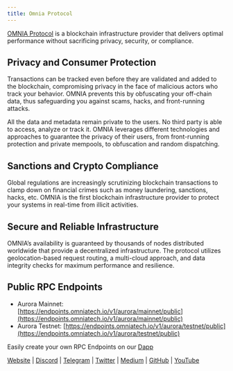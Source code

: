 ```yaml
---
title: Omnia Protocol
---
```

[​](https://doc.aurora.dev/integrate/rpc-node-providers/omnia#introduction "Direct link to heading")[OMNIA Protocol](https://omniatech.io/) is a blockchain infrastructure provider that delivers optimal performance without sacrificing privacy, security, or compliance.

## Privacy and Consumer Protection[​](https://doc.aurora.dev/integrate/rpc-node-providers/omnia#privacy-and-consumer-protection "Direct link to heading")

Transactions can be tracked even before they are validated and added to the blockchain, compromising privacy in the face of malicious actors who track your behavior. OMNIA prevents this by obfuscating your off-chain data, thus safeguarding you against scams, hacks, and front-running attacks.

All the data and metadata remain private to the users. No third party is able to access, analyze or track it. OMNIA leverages different technologies and approaches to guarantee the privacy of their users, from front-running protection and private mempools, to obfuscation and random dispatching.

## Sanctions and Crypto Compliance[​](https://doc.aurora.dev/integrate/rpc-node-providers/omnia#sanctions-and-crypto-compliance "Direct link to heading")

Global regulations are increasingly scrutinizing blockchain transactions to clamp down on financial crimes such as money laundering, sanctions, hacks, etc. OMNIA is the first blockchain infrastructure provider to protect your systems in real-time from illicit activities.

## Secure and Reliable Infrastructure[​](https://doc.aurora.dev/integrate/rpc-node-providers/omnia#secure-and-reliable-infrastructure "Direct link to heading")

OMNIA’s availability is guaranteed by thousands of nodes distributed worldwide that provide a decentralized infrastructure. The protocol utilizes geolocation-based request routing, a multi-cloud approach, and data integrity checks for maximum performance and resilience.

## Public RPC Endpoints[​](https://doc.aurora.dev/integrate/rpc-node-providers/omnia#public-rpc-endpoints "Direct link to heading")

* Aurora Mainnet: [https://endpoints.omniatech.io/v1/aurora/mainnet/public](https://endpoints.omniatech.io/v1/aurora/mainnet/public)
* Aurora Testnet: [https://endpoints.omniatech.io/v1/aurora/testnet/public](https://endpoints.omniatech.io/v1/aurora/testnet/public)

Easily create your own RPC Endpoints on our [Dapp](https://app.omniatech.io/)

[Website](https://omniatech.io/) | [Discord](https://discord.com/invite/omniaprotocol) | [Telegram](https://t.me/Omnia_protocol) | [Twitter](https://twitter.com/omnia_protocol) | [Medium](https://medium.com/omniaprotocol) | [GitHub](https://github.com/omniaprotocol) | [YouTube](https://www.youtube.com/@omniaprotocol)
